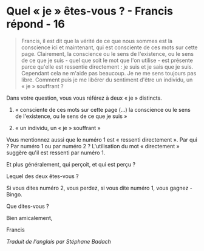 # Quel « je » êtes-vous ? - Francis répond - 16

>Francis, il est dit que la vérité de ce que nous sommes est la conscience ici et maintenant, qui est consciente de ces mots sur cette page. Clairement, la conscience ou le sens de l'existence, ou le sens de ce que je suis - quel que soit le mot que l'on utilise - est présente parce qu'elle est ressentie directement : je suis et je sais que je suis. Cependant cela ne m'aide pas beaucoup. Je ne me sens toujours pas libre. Comment puis je me libérer du sentiment d'être un individu, un « je » souffrant ?

Dans votre question, vous vous référez à deux « je » distincts. 

1. « consciente de ces mots sur cette page (...) la conscience ou le sens de l'existence, ou le sens de ce que je suis » 

2. « un individu, un « je » souffrant »

Vous mentionnez aussi que le numéro 1 est « ressenti directement ». Par qui ? Par numéro 1 ou par numéro 2 ? L'utilisation du mot « directement » suggère qu'il est ressenti par numéro 1.

Et plus généralement, qui perçoit, et qui est perçu ?

Lequel des deux êtes-vous ?

Si vous dites numéro 2, vous perdez, si vous dite numéro 1, vous gagnez - Bingo.

Que dites-vous ?

Bien amicalement,

Francis

_Traduit de l'anglais par Stéphane Badach_

